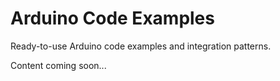 # Arduino Code Examples

Ready-to-use Arduino code examples and integration patterns.

Content coming soon...